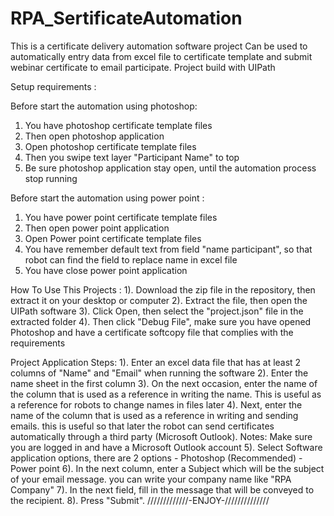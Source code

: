 

# RPA_SertificateAutomation
This is a certificate delivery automation software project
Can be used to automatically entry data from excel file to certificate template and submit webinar certificate to email participate. 
Project build with UIPath

Setup requirements :

Before start the automation using photoshop:
1. You have photoshop certificate template files
2. Then open photoshop application
3. Open photoshop certificate template files
4. Then you swipe text layer "Participant Name" to top
5. Be sure photoshop application stay open, until the automation process stop running

Before start the automation using power point :
1. You have power point certificate template files
2. Then open power point application
3. Open Power point certificate template files
4. You have remember default text from field "name participant",
   so that robot can find the field to replace name in excel file
5. You have close power point application


How To Use This Projects :
1). Download the zip file in the repository, then extract it on your desktop or computer
2). Extract the file, then open the UIPath software
3). Click Open, then select the "project.json" file in the extracted folder
4). Then click "Debug File", make sure you have opened Photoshop and have a certificate softcopy file that complies with the requirements


Project Application Steps:
1). Enter an excel data file that has at least 2 columns of "Name" and "Email" when running the software
2). Enter the name sheet in the first column
3). On the next occasion, enter the name of the column that is used as a reference in writing the name. This is useful as a reference for robots to change names in files later
4). Next, enter the name of the column that is used as a reference in writing and sending emails. this is useful so that later the robot can send certificates automatically through a third party (Microsoft Outlook). Notes: Make sure you are logged in and have a Microsoft Outlook account
5). Select Software application options, there are 2 options
    - Photoshop (Recommended)
    - Power point
6). In the next column, enter a Subject which will be the subject of your email message. you can write your company name like "RPA Company"
7). In the next field, fill in the message that will be conveyed to the recipient.
8). Press "Submit".
/////////////-ENJOY-//////////////
